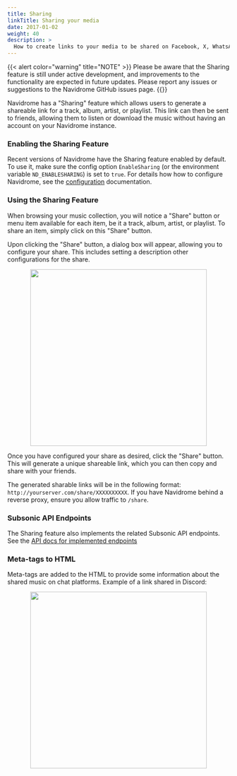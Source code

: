 ```yaml
---
title: Sharing
linkTitle: Sharing your media
date: 2017-01-02
weight: 40
description: >
  How to create links to your media to be shared on Facebook, X, WhatsApp
---
```


{{< alert color="warning" title="NOTE" >}}
Please be aware that the Sharing feature is still under active development, and improvements to the functionality are expected in future updates. Please report any issues or suggestions to the Navidrome GitHub issues page.
{{</alert>}}

Navidrome has a "Sharing" feature which allows users to generate a shareable link for a track, album, artist, or playlist. This link can then be sent to friends, allowing them to listen or download the music without having an account on your Navidrome instance.

### Enabling the Sharing Feature
Recent versions of Navidrome have the Sharing feature enabled by default. To use it, make sure the config option `EnableSharing` (or the environment variable `ND_ENABLESHARING`) is set to `true`. For details how how to configure Navidrome, see the [configuration](/docs/usage/configuration-options) documentation.

### Using the Sharing Feature

When browsing your music collection, you will notice a "Share" button or menu item available for each item, be it a track, album, artist, or playlist. To share an item, simply click on this "Share" button.

Upon clicking the "Share" button, a dialog box will appear, allowing you to configure your share. This includes setting a description other configurations for the share.

<p align="center">
<img width="400" src="/screenshots/share-dialog.png">
</p>

Once you have configured your share as desired, click the "Share" button. This will generate a unique shareable link, which you can then copy and share with your friends.

The generated sharable links will be in the following format: `http://yourserver.com/share/XXXXXXXXXX`. If you have Navidrome behind a reverse proxy, ensure you allow traffic to `/share`.

### Subsonic API Endpoints
The Sharing feature also implements the related Subsonic API endpoints. 
See the <a href="https://opensubsonic.netlify.app/categories/sharing/" target="_blank">API docs for implemented endpoints</a>

### Meta-tags to HTML
Meta-tags are added to the HTML to provide some information about the shared music on chat platforms. Example of a link shared in Discord:

<p align="center">
<img width="400" src="/screenshots/share-meta.png">
</p>
